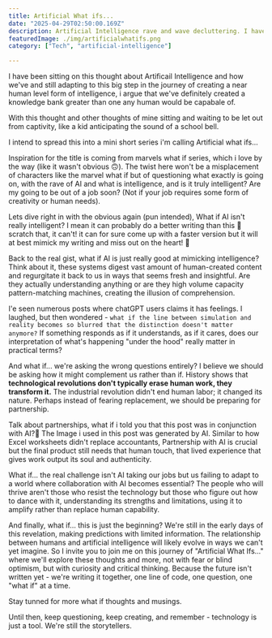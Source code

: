```yaml
---
title: Artificial What ifs...
date: "2025-04-29T02:50:00.169Z"
description: Artificial Intelligence rave and wave decluttering. I have been sitting on this thought about Artificail Intelligence and how we've and still adapting to this big step in the journey of creating a near human level form of intelligence, i argue that we've definitely created a knowledge bank greater than one any human would be capabale of.
featuredImage: ./img/artificialwhatifs.png
category: ["Tech", "artificial-intelligence"]

---
```


I have been sitting on this thought about Artificail Intelligence and how we've and still adapting to this big step in the journey of creating a near human level form of intelligence, i argue that we've definitely created a knowledge bank greater than one any human would be capabale of.

With this thought and other thoughts of mine sitting and waiting to be let out from captivity, like  a kid anticipating the sound of a school bell.

I intend to spread this into a mini short series i'm calling Artificial what ifs...

Inspiration for the title is coming from marvels what if series, which i love by the way (like it wasn't obvious 🙃). The twist here won't be a misplacement of characters like the marvel what if but of questioning what exactly is going on, with the rave of AI and what is intelligence, and is it truly intelligent? Are my going to be out of a job soon? (Not if your job requires some form of creativity or human needs).

Lets dive right in with the obvious again (pun intended), What if AI isn't really intelligent? I mean it can probably do a better writing than this 👀 scratch that, it can't! it can for sure come up with a faster version but it will at best mimick my writing and miss out on the heart! 🤎

Back to the real gist, what if AI is just really good at mimicking intelligence? Think about it, these systems digest vast amount of human-created content and regurgitate it back to us in ways that seems fresh and insightful. Are they actually understanding anything or are they high volume capacity pattern-matching machines, creating the illusion of comprehension.

I'e seen numerous posts where chatGPT users claims it has feelings. I laughed, but then wondered - ```what if the line between simulation and reality becomes so blurred that the distinction doesn't matter anymore?``` If something responds as if it understands, as if it cares, does our interpretation of what's happening "under the hood" really matter in practical terms?

And what if... we're asking the wrong questions entirely? I believe we should be asking how it might complement us rather than if. History shows that **technological revolutions don't typically erase human work, they transform it.** The industrial revolution didn't end human labor; it changed its nature. Perhaps instead of fearing replacement, we should be preparing for partnership.

Talk about partnerships, what if i told you that this post was in conjunction with AI?🤖 The Image i used in this post was generated by AI.
Similar to how Excel worksheets didn't replace accountants, Partnership with AI is crucial but the final product still needs that human touch, that lived experience that gives work output its soul and authenticity.

What if... the real challenge isn't AI taking our jobs but us failing to adapt to a world where collaboration with AI becomes essential? The people who will thrive aren't those who resist the technology but those who figure out how to dance with it, understanding its strengths and limitations, using it to amplify rather than replace human capability.

And finally, what if... this is just the beginning? We're still in the early days of this revelation, making predictions with limited information. The relationship between humans and artificial intelligence will likely evolve in ways we can't yet imagine.
So I invite you to join me on this journey of "Artificial What Ifs..." where we'll explore these thoughts and more, not with fear or blind optimism, but with curiosity and critical thinking. Because the future isn't written yet - we're writing it together, one line of code, one question, one "what if" at a time.

Stay tunned for more what if thoughts and musings.

Until then, keep questioning, keep creating, and remember - technology is just a tool. We're still the storytellers.
